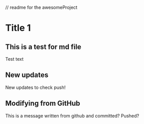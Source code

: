 // readme for the awesomeProject
# Title 1

## This is a test for md file

Test text

## New updates

New updates to check push!

## Modifying from GitHub

This is a message written from github and committed? Pushed?
